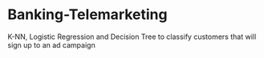 # Banking-Telemarketing
K-NN, Logistic Regression and Decision Tree to classify customers that will sign up to an ad campaign
